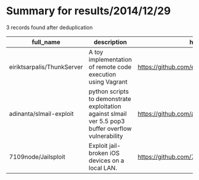
# Summary for results/2014/12/29
    
3 records found after deduplication

| full_name | description | html_url | matched_list | matched_count | pushed_at | size | stargazers_count | language | forks_count |
|----------------------------|------------------------------------------------------------------------------------------------------|-----------------------------------------------|---------------------------|-----------------|---------------------------|--------|--------------------|------------|---------------|
| eiriktsarpalis/ThunkServer | A toy implementation of remote code execution using Vagrant | https://github.com/eiriktsarpalis/ThunkServer | ['remote code execution'] | 1 | 2014-12-29 15:24:07+00:00 | 1488 | 6 | F# | 1 |
| adinanta/slmail-exploit | python scripts to demonstrate exploitation against slmail ver 5.5 pop3 buffer overflow vulnerability | https://github.com/adinanta/slmail-exploit | ['exploit'] | 1 | 2014-12-29 14:50:24+00:00 | 104 | 0 | Python | 1 |
| 7109node/Jailsploit | Exploit jail-broken iOS devices on a local LAN. | https://github.com/7109node/Jailsploit | ['exploit'] | 1 | 2014-12-29 18:04:01+00:00 | 144 | 1 | Python | 1 |
